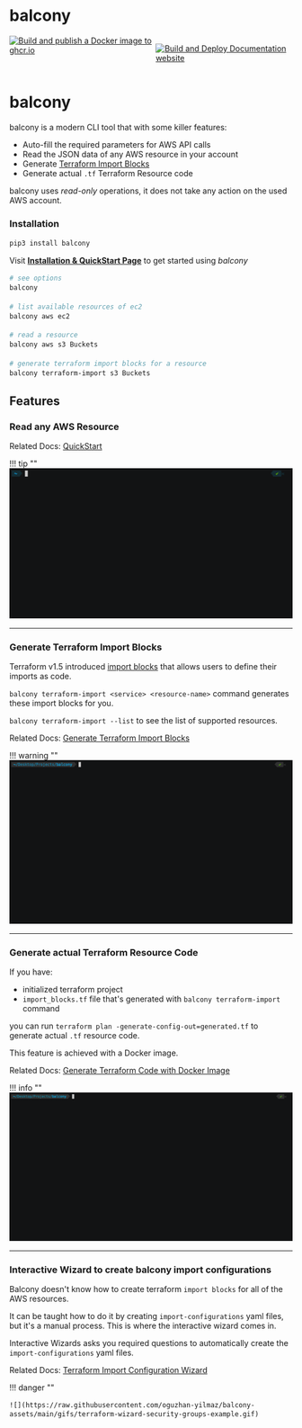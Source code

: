 # balcony


<div style="display: flex;">
  <a href="https://github.com/oguzhan-yilmaz/balcony/actions/workflows/docker-publish.yml"><img src="https://github.com/oguzhan-yilmaz/balcony/actions/workflows/docker-publish.yml/badge.svg" alt="Build and publish a Docker image to ghcr.io"></a>
  <span style="width: 5px"></span>

<a href="https://github.com/oguzhan-yilmaz/balcony/actions/workflows/pages/pages-build-deployment"><img src="https://github.com/oguzhan-yilmaz/balcony/actions/workflows/pages/pages-build-deployment/badge.svg" alt="Build and Deploy Documentation website"></a>
</div>



# balcony

balcony is a modern CLI tool that with some killer features:

- Auto-fill the required parameters for AWS API calls 
- Read the JSON data of any AWS resource in your account
- Generate [Terraform Import Blocks](https://developer.hashicorp.com/terraform/language/import)
- Generate actual `.tf` Terraform Resource code

balcony uses _read-only_ operations, it does not take any action on the used AWS account.

<!-- ### [**Go to QuickStart Page to get started using _balcony_**](quickstart.md) -->

### Installation

```bash
pip3 install balcony
```

Visit [**Installation & QuickStart Page**](quickstart.md) to get started using _balcony_

```bash  title="Basic usage"
# see options
balcony

# list available resources of ec2
balcony aws ec2 

# read a resource
balcony aws s3 Buckets

# generate terraform import blocks for a resource
balcony terraform-import s3 Buckets
```


## Features

### Read any AWS Resource
Related Docs: [QuickStart](https://oguzhan-yilmaz.github.io/balcony/quickstart/)


!!! tip ""
    ![](visuals/reading-a-resource-node.gif)

---

### Generate Terraform Import Blocks

Terraform v1.5 introduced [import blocks](https://developer.hashicorp.com/terraform/language/import) that allows users to define their imports as code.

`balcony terraform-import <service> <resource-name>` command generates these import blocks for you.

`balcony terraform-import --list` to see the list of supported resources.

Related Docs: [Generate Terraform Import Blocks](https://oguzhan-yilmaz.github.io/balcony/terraform-import/)

!!! warning ""
    ![](https://raw.githubusercontent.com/oguzhan-yilmaz/balcony-assets/main/gifs/terraform-import-blocks-example.gif)


---

### Generate actual Terraform Resource Code 

If you have:

- initialized terraform project
- `import_blocks.tf` file that's generated with `balcony terraform-import` command

you can run `terraform plan -generate-config-out=generated.tf` to generate actual `.tf` resource code.

This feature is achieved with a Docker image.

Related Docs: [Generate Terraform Code with Docker Image](https://oguzhan-yilmaz.github.io/balcony/terraform-import-docker/)

!!! info ""
    ![](https://raw.githubusercontent.com/oguzhan-yilmaz/balcony-assets/main/gifs/docker-gen-tf-code-ec2-insances-example.gif)


---

### Interactive Wizard to create balcony import configurations 

Balcony doesn't know how to create terraform `import blocks` for all of the AWS resources.

It can be taught how to do it by creating `import-configurations` yaml files, but it's a manual process. This is where the interactive wizard comes in.

Interactive Wizards asks you required questions to automatically create the `import-configurations` yaml files.

Related Docs: [Terraform Import Configuration Wizard](https://oguzhan-yilmaz.github.io/balcony/terraform-import-wizard/)

!!! danger ""

    ![](https://raw.githubusercontent.com/oguzhan-yilmaz/balcony-assets/main/gifs/terraform-wizard-security-groups-example.gif)
